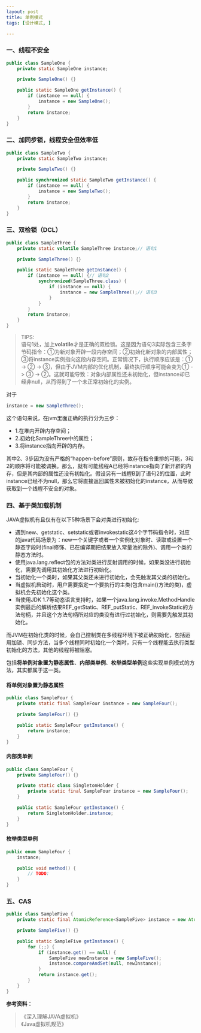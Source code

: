 ```yaml
---
layout: post
title: 单例模式
tags: [设计模式, ]

---
```


### 一、线程不安全
```java
public class SampleOne {
	private static SampleOne instance;

	private SampleOne() {}

	public static SampleOne getInstance() {
		if (instance == null) {
			instance = new SampleOne();
		}
		return instance;
	}
}
```



### 二、加同步锁，线程安全但效率低
```java
public class SampleTwo {
	private static SampleTwo instance;

	private SampleTwo() {}

	public synchronized static SampleTwo getInstance() {
		if (instance == null) {
			instance = new SampleTwo();
		}
		return instance;
	}
}
```



### 三、双检锁（DCL）
```java
public class SampleThree {
	private static volatile SampleThree instance;// 语句1

	private SampleThree() {}

	public static SampleThree getInstance() {
		if (instance == null) {// 语句2
			synchronized(SampleThree.class) {
				if (instance == null) {
					instance = new SampleThree();// 语句3
				}
			}
		}
		return instance;
	}
}
```
> TIPS:  
> 语句1处，加上**volatile**才是正确的双检锁。这是因为语句3实际包含三条字节码指令：①为新对象开辟一段内存空间；②初始化新对象的内部属性；③将instance实例指向这段内存空间。正常情况下，执行顺序应该是：① -> ② -> ③，但由于JVM内部的优化机制，最终执行顺序可能会变为① -> ③ -> ②。这就可能导致：对象内部属性还未初始化，但instance却已经非null，从而得到了一个未正常初始化的实例。  

对于 
```java
instance = new SampleThree();
```
这个语句来说，在jvm里面正确的执行分为三步：  
+ 1.在堆内开辟内存空间；  
+ 2.初始化SampleThree中的属性；  
+ 3.将instance指向开辟的内存。  

其中2、3步因为没有严格的“happen-before”原则，故存在指令重排的可能，3和2的顺序将可能被调换。那么，就有可能线程A已经将instance指向了新开辟的内存，但是其内部的属性还没有初始化。假设另有一线程B到了语句2的位置，此时instance已经不为null，那么它将直接返回属性未被初始化的instance，从而导致获取到一个线程不安全的对象。



### 四、基于类加载机制
JAVA虚拟机有且仅有在以下5种场景下会对类进行初始化:  
+ 遇到new、getstatic、setstatic或者invokestatic这4个字节码指令时，对应的java代码场景为：new一个关键字或者一个实例化对象时、读取或设置一个静态字段时(final修饰、已在编译期把结果放入常量池的除外)、调用一个类的静态方法时。  
+ 使用java.lang.reflect包的方法对类进行反射调用的时候，如果类没进行初始化，需要先调用其初始化方法进行初始化。  
+ 当初始化一个类时，如果其父类还未进行初始化，会先触发其父类的初始化。  
+ 当虚拟机启动时，用户需要指定一个要执行的主类(包含main()方法的类)，虚拟机会先初始化这个类。  
+ 当使用JDK 1.7等动态语言支持时，如果一个java.lang.invoke.MethodHandle实例最后的解析结果REF_getStatic、REF_putStatic、REF_invokeStatic的方法句柄，并且这个方法句柄所对应的类没有进行过初始化，则需要先触发其初始化。  

而JVM在初始化类的时候，会自己控制类在多线程环境下被正确初始化，包括运用加锁、同步方法，当多个线程同时初始化一个类时，只有一个线程能去执行类型初始化的方法，其他的线程将被阻塞。  

包括**将单例对象置为静态属性**、**内部类单例**、**枚举类型单例**这些实现单例模式的方法，其实都属于这一类。  

#### 将单例对象置为静态属性
```java
public class SampleFour {
	private static final SampleFour instance = new SampleFour();

	private SampleFour() {}

	public static SampleFour getInstance() {
		return instance;
	}
}
```

#### 内部类单例
```java
public class SampleFour {
	private SampleFour() {}

	private static class SingletonHolder {
		private static final SampleFour instance = new SampleFour();
	}

	public static SampleFour getInstance() {
		return SingletonHolder.instance;
	}
}
```

#### 枚举类型单例
```java
public enum SampleFour {
	instance;

	public void method() {
		// TODO:
	}
}
```



### 五、CAS
```java
public class SampleFive {
	private static final AtomicReference<SampleFive> instance = new AtomicReference<>();

	private SampleFive() {}

	public static SampleFive getInstance() {
		for (;;) {
			if (instance.get() == null) {
				SampleFive newInstance = new SampleFive();
				instance.compareAndSet(null, newInstance);
			}
			return instance.get();
		}
	}
}
```

**参考资料：**  
> 《深入理解JAVA虚拟机》  
> 《Java虚拟机规范》